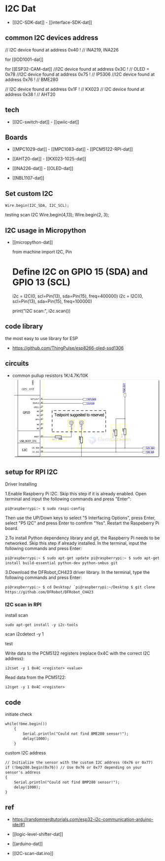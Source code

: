 
# I2C Dat 

- [[I2C-SDK-dat]] - [[interface-SDK-dat]]

## common I2C devices address 


// I2C device found at address 0x40  !  // INA219, INA226

for [[IOD1001-dat]]

for [[ESP32-CAM-dat]]
//I2C device found at address 0x3C  ! // OLED = 0x78
//I2C device found at address 0x75  ! // IP5306
//I2C device found at address 0x76  ! // BME280


// I2C device found at address 0x1F  ! // KX023
// I2C device found at address 0x38  ! // AHT20


## tech 

- [[I2C-switch-dat]] - [[qwiic-dat]]

## Boards 

- [[MPC1029-dat]] - [[MPC1083-dat]] - [[PCM5122-RPI-dat]]

- [[AHT20-dat]] - [[KX023-1025-dat]]

- [[INA226-dat]] - [[OLED-dat]]

- [[NBL1107-dat]]


## Set custom I2C 

    Wire.begin(I2C_SDA, I2C_SCL);

testing scan I2C
    Wire.begin(4,13);
    Wire.begin(2, 3);

## I2C usage in Micropython 

- [[micropython-dat]]

    from machine import I2C, Pin

    # Define I2C on GPIO 15 (SDA) and GPIO 13 (SCL)

    i2c = I2C(0, scl=Pin(13), sda=Pin(15), freq=400000)
    i2c = I2C(0, scl=Pin(13), sda=Pin(15), freq=100000)


    print("I2C scan:", i2c.scan())

## code library 

the most easy to use library for ESP
- https://github.com/ThingPulse/esp8266-oled-ssd1306


## circuits 

- common pullup resistors 1K/4.7K/10K
![](2024-07-10-01-21-40.png)


## setup for RPI I2C 

Driver Installing

1.Enable Raspberry Pi I2C. Skip this step if it is already enabled. Open terminal and input the following commands and press "Enter":

    pi@raspberrypi:~ $ sudo raspi-config

Then use the UP/Down keys to select "5 Interfacing Options", press Enter, select "P5 I2C" and press Enter to comfirm "Yes". Restart the Raspeberry Pi board.

2.To install Python dependency library and git, the Raspberry Pi needs to be networked. Skip this step if already installed. In the terminal, input the following commands and press Enter:

    pi@raspberrypi:~ $ sudo apt-get update pi@raspberrypi:~ $ sudo apt-get install build-essential python-dev python-smbus git

3.Download the DFRobot_CH423 driver library. In the terminal, type the following commands and press Enter:

    pi@raspberrypi:~ $ cd Desktop/ `pi@raspberrypi:~/Desktop $ git clone https://github.com/DFRobot/DFRobot_CH423


### I2C scan in RPI 

install scan 

    sudo apt-get install -y i2c-tools

scan 
    i2cdetect -y 1

test

Write data to the PCM5122 registers (replace 0x4C with the correct I2C address):

    i2cset -y 1 0x4C <register> <value>

Read data from the PCM5122:

    i2cget -y 1 0x4C <register>



## code 

initiate check 

    while(!bme.begin())
        {
            Serial.println("Could not find BME280 sensor!");
            delay(1000);
        }

 custom I2C address 

    // Initialize the sensor with the custom I2C address (0x76 or 0x77)
    if (!bmp280.begin(0x76)) // Use 0x76 or 0x77 depending on your sensor's address
    {
        Serial.println("Could not find BMP280 sensor!");
        delay(1000);
    }
  

## ref 

- https://randomnerdtutorials.com/esp32-i2c-communication-arduino-ide/#1


- [[logic-level-shifter-dat]]


- [[arduino-dat]]

- [[I2C-scan-dat.ino]]